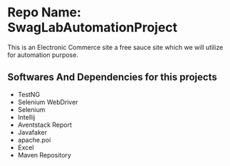 # Repo Name: SwagLabAutomationProject
This is an Electronic Commerce site a free sauce site 
which we will utilize for automation purpose.

## Softwares And Dependencies for this projects
* TestNG
* Selenium WebDriver
* Selenium
* Intellij
* Aventstack Report
* Javafaker
* apache.poi
* Excel
* Maven Repository


